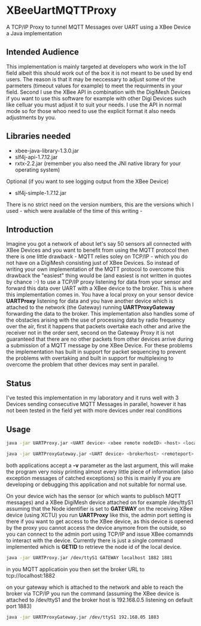 # XBeeUartMQTTProxy
A TCP/IP Proxy to tunnel MQTT Messages over UART using a XBee Device
a Java implementation

## Intended Audience
This implementation is mainly targeted at developers who work in the IoT field albeit this should work out of the box it is not meant to be used by end users. The reason is that it may be neccessary to adjust some of the parmeters (timeout values for example) to meet the requirments in your field. Second I use the XBee API in combination with the DigiMesh Devices if you want to use this software for example with other Digi Devices such like celluar you must adjust it to suit your needs. I use the API in normal mode so for those whoo need to use the explicit format it also needs adjustments by you.

## Libraries needed

 - xbee-java-library-1.3.0.jar
 - slf4j-api-1.7.12.jar
 - rxtx-2.2.jar (remember you also need the JNI native library for your operating system)

Optional (if you want to see logging output from the XBee Device)

 - slf4j-simple-1.7.12.jar

There is no strict need on the version numbers, this are the versions which I used - which were available of the time of this writing -

## Introduction

Imagine you got a network of about let's say 50 sensors all connected with XBee Devices and you want to benefit from using the MQTT protocol then there is one little drawback - MQTT relies soley on TCP/IP - which you do not have on a DigiMesh consisting just of XBee Devices. So instead of writing your own implementation of the MQTT protocol to overcome this drawback the "easiest" thing would be (and easiest is not written in quotes by chance :-) to use a TCP/IP proxy listening for data from your sensor and forward this data over UART with a XBee device to the broker. This is where this implementation comes in. You have a local proxy on your sensor device **UARTProxy** listening for data and you have another device which is attached to the network (the Gateway) running **UARTProxyGateway** forwarding the data to the broker. This implementation also handles some of the obstacles arising with the use of processing data by radio frequency over the air, first it happens that packets overtake each other and arive the receiver not in the order sent, second on the Gateway Proxy it is not guaranteed that there are no other packets from other devices arrive during a submission of a MQTT message by one XBee Device. For these problems the implementation has built in support for packet sequencing to prevent the problems with overtaking and built in support for multiplexing to overcome the problem that other devices may sent in parallel.

## Status

I've tested this implementation in my laboratory and it runs well with 3 Devices sending consecutive MQTT Messages in parallel, however it has not been tested in the field yet with more devices under real conditions

## Usage

```sh
java -jar UARTProxy.jar <UART device> <xbee remote nodeID> <host> <localport> <admin port>
```
```sh
java -jar UARTProxyGateway.jar <UART device> <brokerhost> <remoteport>
```

both applications accept a **-v** parameter as the last argument, this will make the program very noisy printing almost every little piece of information (also exception messages of catched exceptions) so this is mainly if you are developing or debugging this application and not suitable for normal use.

On your device wich has the sensor (or which wants to publisch MQTT messages) and a XBee DigiMesh device attached on for example /dev/ttyS1 assuming that the Node identifier is set to **GATEWAY** on the receiving XBee device (using XCTU) you run **UARTProxy** like this, the admin port setting is there if you want to get access to the XBee device, as this device is opened by the proxy you cannot access the device anymore from the outside, so you can connect to the admin port using TCP/IP and issue XBee comamnds to interact with the device. Currently there is just a single command implemented which is **GETID** to retrieve the node id of the local device.

```sh
java -jar UARTProxy.jar /dev/ttyS1 GATEWAY localhost 1882 1881
```

in you MQTT applicatioin you then set the broker URL to tcp://localhost:1882

on your gateway which is attached to the network and able to reach the broker via TCP/IP you run the command
(assuming the XBee device is attached to /dev/ttyS1 and the broker host is 192.168.0.5 listening on default port 1883)

```sh
java -jar UARTProxyGateway.jar /dev/ttyS1 192.168.05 1883
```
